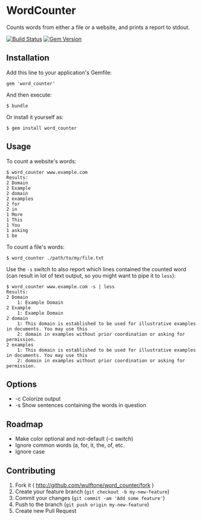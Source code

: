 # WordCounter

Counts words from either a file or a website, and prints a report to stdout.

[![Build Status](https://api.travis-ci.org/wulftone/word_counter.svg?branch=master)](http://travis-ci.org/wulftone/word_counter)
[![Gem Version](https://badge.fury.io/rb/word_counter.svg)](http://badge.fury.io/rb/word_counter)

## Installation

Add this line to your application's Gemfile:

    gem 'word_counter'

And then execute:

    $ bundle

Or install it yourself as:

    $ gem install word_counter

## Usage

To count a website's words:

    $ word_counter www.example.com
    Results:
    2 Domain
    2 Example
    2 domain
    2 examples
    2 for
    2 in
    1 More
    1 This
    1 You
    1 asking
    1 be

To count a file's words:

    $ word_counter ./path/to/my/file.txt

Use the `-s` switch to also report which lines contained the counted word (can result in lot of text output, so you might want to pipe it to `less`):

    $ word_counter www.example.com -s | less
    Results:
    2 Domain
        1: Example Domain
    2 Example
        1: Example Domain
    2 domain
        1: This domain is established to be used for illustrative examples in documents. You may use this
        2: domain in examples without prior coordination or asking for permission.
    2 examples
        1: This domain is established to be used for illustrative examples in documents. You may use this
        2: domain in examples without prior coordination or asking for permission.

## Options

- -c Colorize output
- -s Show sentences containing the words in question

## Roadmap

- Make color optional and not-default (-c switch)
- Ignore common words (a, for, it, the, of, etc.
- Ignore case

## Contributing

1. Fork it ( http://github.com/wulftone/word_counter/fork )
2. Create your feature branch (`git checkout -b my-new-feature`)
3. Commit your changes (`git commit -am 'Add some feature'`)
4. Push to the branch (`git push origin my-new-feature`)
5. Create new Pull Request
